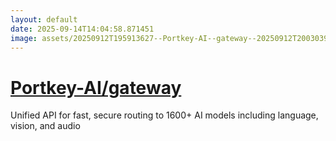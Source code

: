 ```yaml
---
layout: default
date: 2025-09-14T14:04:58.871451
image: assets/20250912T195913627--Portkey-AI--gateway--20250912T200303923--cropped.png
---
```


# [Portkey-AI/gateway](https://github.com/Portkey-AI/gateway)

Unified API for fast, secure routing to 1600+ AI models including language, vision, and audio
